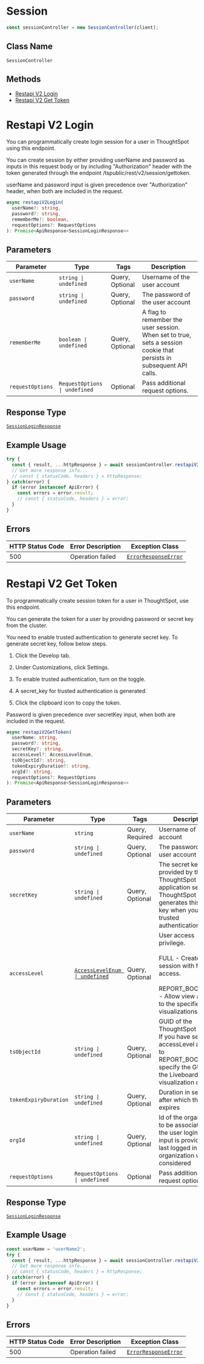 # Session

```ts
const sessionController = new SessionController(client);
```

## Class Name

`SessionController`

## Methods

* [Restapi V2 Login](../../doc/controllers/session.md#restapi-v2-login)
* [Restapi V2 Get Token](../../doc/controllers/session.md#restapi-v2-get-token)


# Restapi V2 Login

You can programmatically create login session for a user in ThoughtSpot using this endpoint.

You can create session by either providing userName and password as inputs in this request body or by including "Authorization" header with the token generated through the endpoint /tspublic/rest/v2/session/gettoken.

userName and password input is given precedence over "Authorization" header, when both are included in the request.

```ts
async restapiV2Login(
  userName?: string,
  password?: string,
  rememberMe?: boolean,
  requestOptions?: RequestOptions
): Promise<ApiResponse<SessionLoginResponse>>
```

## Parameters

| Parameter | Type | Tags | Description |
|  --- | --- | --- | --- |
| `userName` | `string \| undefined` | Query, Optional | Username of the user account |
| `password` | `string \| undefined` | Query, Optional | The password of the user account |
| `rememberMe` | `boolean \| undefined` | Query, Optional | A flag to remember the user session. When set to true, sets a session cookie that persists in subsequent API calls. |
| `requestOptions` | `RequestOptions \| undefined` | Optional | Pass additional request options. |

## Response Type

[`SessionLoginResponse`](../../doc/models/session-login-response.md)

## Example Usage

```ts
try {
  const { result, ...httpResponse } = await sessionController.restapiV2Login();
  // Get more response info...
  // const { statusCode, headers } = httpResponse;
} catch(error) {
  if (error instanceof ApiError) {
    const errors = error.result;
    // const { statusCode, headers } = error;
  }
}
```

## Errors

| HTTP Status Code | Error Description | Exception Class |
|  --- | --- | --- |
| 500 | Operation failed | [`ErrorResponseError`](../../doc/models/error-response-error.md) |


# Restapi V2 Get Token

To programmatically create session token for a user in ThoughtSpot, use this endpoint.

You can generate the token for a user by providing password or secret key from the cluster.

You need to enable trusted authentication to generate secret key. To generate secret key, follow below steps.

1. Click the Develop tab.

2. Under Customizations, click Settings.

3. To enable trusted authentication, turn on the toggle.

4. A secret_key for trusted authentication is generated.

5. Click the clipboard icon to copy the token.

Password is given precedence over secretKey input, when both are included in the request.

```ts
async restapiV2GetToken(
  userName: string,
  password?: string,
  secretKey?: string,
  accessLevel?: AccessLevelEnum,
  tsObjectId?: string,
  tokenExpiryDuration?: string,
  orgId?: string,
  requestOptions?: RequestOptions
): Promise<ApiResponse<SessionLoginResponse>>
```

## Parameters

| Parameter | Type | Tags | Description |
|  --- | --- | --- | --- |
| `userName` | `string` | Query, Required | Username of the user account |
| `password` | `string \| undefined` | Query, Optional | The password of the user account |
| `secretKey` | `string \| undefined` | Query, Optional | The secret key string provided by the ThoughtSpot application server. ThoughtSpot generates this secret key when you enable trusted authentication. |
| `accessLevel` | [`AccessLevelEnum \| undefined`](../../doc/models/access-level-enum.md) | Query, Optional | User access privilege.<br><br>FULL - Creates a session with full access.<br><br>REPORT_BOOK_VIEW - Allow view access to the specified visualizations. |
| `tsObjectId` | `string \| undefined` | Query, Optional | GUID of the ThoughtSpot object. If you have set the accessLevel attribute to REPORT_BOOK_VIEW, specify the GUID of the Liveboard or visualization object. |
| `tokenExpiryDuration` | `string \| undefined` | Query, Optional | Duration in seconds after which the token expires |
| `orgId` | `string \| undefined` | Query, Optional | Id of the organization to be associated with the user login. If no input is provided then last logged in organization will be considered |
| `requestOptions` | `RequestOptions \| undefined` | Optional | Pass additional request options. |

## Response Type

[`SessionLoginResponse`](../../doc/models/session-login-response.md)

## Example Usage

```ts
const userName = 'userName2';
try {
  const { result, ...httpResponse } = await sessionController.restapiV2GetToken(userName);
  // Get more response info...
  // const { statusCode, headers } = httpResponse;
} catch(error) {
  if (error instanceof ApiError) {
    const errors = error.result;
    // const { statusCode, headers } = error;
  }
}
```

## Errors

| HTTP Status Code | Error Description | Exception Class |
|  --- | --- | --- |
| 500 | Operation failed | [`ErrorResponseError`](../../doc/models/error-response-error.md) |

